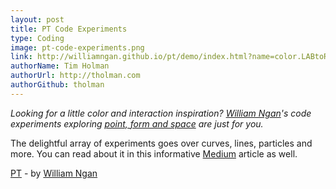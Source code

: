 ```yaml
---
layout: post
title: PT Code Experiments
type: Coding
image: pt-code-experiments.png
link: http://williamngan.github.io/pt/demo/index.html?name=color.LABtoRGB
authorName: Tim Holman
authorUrl: http://tholman.com
authorGithub: tholman
---
```


_Looking for a little color and interaction inspiration? [William Ngan](http://williamngan.com)'s code experiments exploring [point, form and space](http://williamngan.github.io/pt/index.html) are just for you._

The delightful array of experiments goes over curves, lines, particles and more. You can read about it in this informative [Medium](https://medium.com/@williamngan/pt-93382bf5943e) article as well.

[PT](http://williamngan.github.io/pt/index.html) - by [William Ngan](http://williamngan.com)
